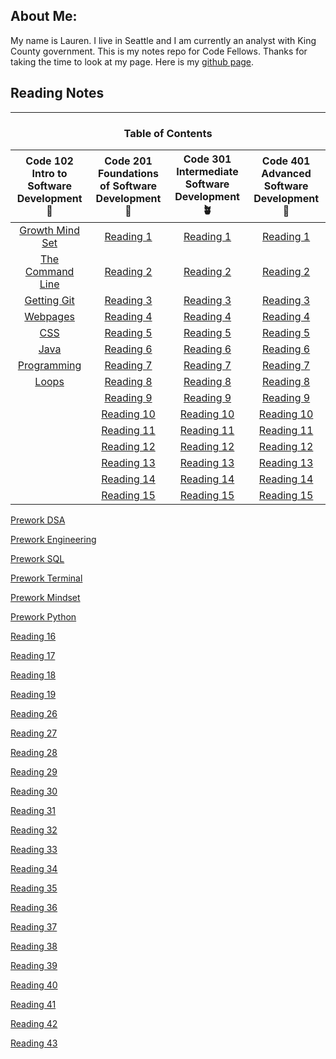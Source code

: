 

## About Me: 

My name is Lauren. I live in Seattle and I am currently an analyst with King County government. This is my notes repo for Code Fellows. Thanks for taking the time to look at my page.  Here is my [github page](https://github.com/elleem).

## Reading Notes
---
<h3 align="center"> Table of Contents </h3>

| Code 102  Intro to Software Development 🌱 | Code 201 Foundations of Software Development 🌿 | Code 301 Intermediate Software Development 🪴 | Code 401 Advanced Software Development 🌳 |
| :--------------------------------: | :--------------------------------: | :--------------------------------: | :--------------------------------: | 
|[Growth Mind Set](102/growthmindset.md)|[Reading 1](201/class-01.md)|[Reading 1](301/reading01.md)|[Reading 1](401/reading01.md)|
|[The Command Line](102/thecommandline.md)|[Reading 2](201/class-02.md)|[Reading 2](301/reading02.md)|[Reading 2](401/reading02.md)|
|[Getting Git](102/notes4ever.md)|[Reading 3](201/class-03.md)|[Reading 3](301/reading03.md)|[Reading 3](401/reading03.md)|
|[Webpages](102/webpages.md)|[Reading 4](201/class-04.md)|[Reading 4](301/reading04.md)|[Reading 4](401/reading04.md)|
|[CSS](102/CSS.md)|[Reading 5](201/class-05.md)|[Reading 5](301/reading05.md)|[Reading 5](401/reading05.md)|
|[Java](102/javascript.md)|[Reading 6](201/class-06.md)|[Reading 6](301/reading06.md)|[Reading 6](401/reading06.md)|
|[Programming](102/programming.md)|[Reading 7](201/class-07.md)|[Reading 7](301/reading07.md)|[Reading 7](401/reading07.md)|
|[Loops](102/loops.md)|[Reading 8](201/class-08.md)|[Reading 8](301/reading08.md)|[Reading 8](401/reading08.md)|
|   |[Reading 9](201/class-09.md)|[Reading 9](301/reading09.md)|[Reading 9](401/reading09.md)|
|   |[Reading 10](201/class-10.md)|[Reading 10](301/reading10.md)|[Reading 10](401/reading10.md)|
|   |[Reading 11](201/class-11.md)|[Reading 11](301/reading11.md)|[Reading 11](401/reading11.md)|
|   |[Reading 12](201/class-12.md)|[Reading 12](301/reading12.md)|[Reading 12](401/reading12.md)|
|   |[Reading 13](201/class-13.md)|[Reading 13](301/reading13.md)|[Reading 13](401/reading13.md)|
|   |[Reading 14](201/class-14.md)|[Reading 14](301/reading14.md)|[Reading 14](401/reading14.md)|
|   |[Reading 15](201/class-15.md)|[Reading 15](301/reading15.md)|[Reading 15](401/reading15.md)|


[Prework DSA](401/DSA.md)

[Prework Engineering](401/engineering.md)

[Prework SQL](401/SQL.md)

[Prework Terminal](401/terminal.md)

[Prework Mindset](401/mindset.md)

[Prework Python](401/python.md)





[Reading 16](401/reading16.md)

[Reading 17](401/reading17.md)

[Reading 18](401/reading18.md)

[Reading 19](401/reading19.md)

[Reading 26](401/reading26.md)

[Reading 27](401/reading27.md)

[Reading 28](401/reading28.md)

[Reading 29](401/reading29.md)

[Reading 30](401/reading30.md)

[Reading 31](401/reading31.md)

[Reading 32](401/reading32.md)

[Reading 33](401/reading33.md)

[Reading 34](401/reading34.md)

[Reading 35](401/reading35.md)

[Reading 36](401/reading36.md)

[Reading 37](401/reading37.md)

[Reading 38](401/reading38.md)

[Reading 39](401/reading39.md)

[Reading 40](401/reading40.md)

[Reading 41](401/reading41.md)

[Reading 42](401/reading42.md)

[Reading 43](401/reading43.md)




